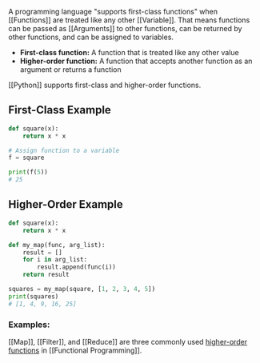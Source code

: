 A programming language "supports first-class functions" when [[Functions]] are treated like any other [[Variable]]. That means functions can be passed as [[Arguments]] to other functions, can be returned by other functions, and can be assigned to variables.

- **First-class function:** A function that is treated like any other value
- **Higher-order function:** A function that accepts another function as an argument or returns a function

[[Python]] supports first-class and higher-order functions.

## First-Class Example
```python
def square(x):
    return x * x

# Assign function to a variable
f = square

print(f(5))
# 25
```

## Higher-Order Example
```python
def square(x):
    return x * x

def my_map(func, arg_list):
    result = []
    for i in arg_list:
        result.append(func(i))
    return result

squares = my_map(square, [1, 2, 3, 4, 5])
print(squares)
# [1, 4, 9, 16, 25]
```

### Examples:
[[Map]], [[Filter]], and [[Reduce]] are three commonly used [higher-order functions](https://en.wikipedia.org/wiki/Higher-order_function) in [[Functional Programming]].